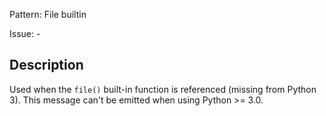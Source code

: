 Pattern: File builtin

Issue: -

## Description

Used when the `file()` built-in function is referenced (missing from Python 3). This message can't be emitted when using Python >= 3.0.
